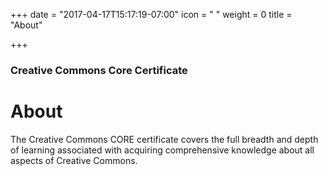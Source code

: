 +++
date = "2017-04-17T15:17:19-07:00"
icon = "<i class='fa fa-toggle-right'></i> "
weight = 0
title = "About"

+++

### Creative Commons Core Certificate

# About

The Creative Commons CORE certificate covers the full breadth and depth of learning associated with acquiring comprehensive knowledge about all aspects of Creative Commons.

